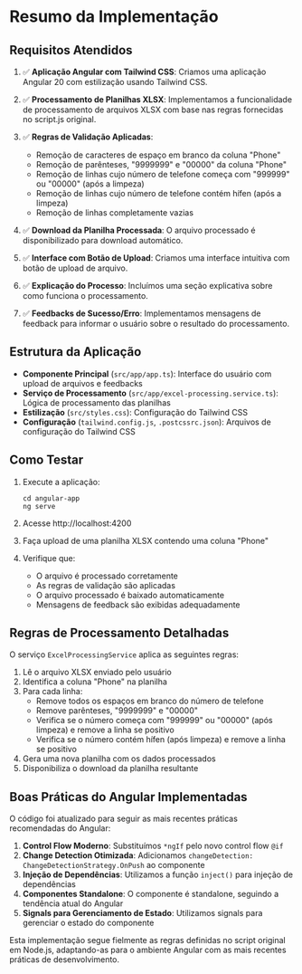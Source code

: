 # Resumo da Implementação

## Requisitos Atendidos

1. ✅ **Aplicação Angular com Tailwind CSS**: Criamos uma aplicação Angular 20 com estilização usando Tailwind CSS.

2. ✅ **Processamento de Planilhas XLSX**: Implementamos a funcionalidade de processamento de arquivos XLSX com base nas regras fornecidas no script.js original.

3. ✅ **Regras de Validação Aplicadas**:
   - Remoção de caracteres de espaço em branco da coluna "Phone"
   - Remoção de parênteses, "9999999" e "00000" da coluna "Phone"
   - Remoção de linhas cujo número de telefone começa com "999999" ou "00000" (após a limpeza)
   - Remoção de linhas cujo número de telefone contém hífen (após a limpeza)
   - Remoção de linhas completamente vazias

4. ✅ **Download da Planilha Processada**: O arquivo processado é disponibilizado para download automático.

5. ✅ **Interface com Botão de Upload**: Criamos uma interface intuitiva com botão de upload de arquivo.

6. ✅ **Explicação do Processo**: Incluímos uma seção explicativa sobre como funciona o processamento.

7. ✅ **Feedbacks de Sucesso/Erro**: Implementamos mensagens de feedback para informar o usuário sobre o resultado do processamento.

## Estrutura da Aplicação

- **Componente Principal** (`src/app/app.ts`): Interface do usuário com upload de arquivos e feedbacks
- **Serviço de Processamento** (`src/app/excel-processing.service.ts`): Lógica de processamento das planilhas
- **Estilização** (`src/styles.css`): Configuração do Tailwind CSS
- **Configuração** (`tailwind.config.js`, `.postcssrc.json`): Arquivos de configuração do Tailwind CSS

## Como Testar

1. Execute a aplicação:
   ```
   cd angular-app
   ng serve
   ```

2. Acesse http://localhost:4200

3. Faça upload de uma planilha XLSX contendo uma coluna "Phone"

4. Verifique que:
   - O arquivo é processado corretamente
   - As regras de validação são aplicadas
   - O arquivo processado é baixado automaticamente
   - Mensagens de feedback são exibidas adequadamente

## Regras de Processamento Detalhadas

O serviço `ExcelProcessingService` aplica as seguintes regras:

1. Lê o arquivo XLSX enviado pelo usuário
2. Identifica a coluna "Phone" na planilha
3. Para cada linha:
   - Remove todos os espaços em branco do número de telefone
   - Remove parênteses, "9999999" e "00000"
   - Verifica se o número começa com "999999" ou "00000" (após limpeza) e remove a linha se positivo
   - Verifica se o número contém hífen (após limpeza) e remove a linha se positivo
4. Gera uma nova planilha com os dados processados
5. Disponibiliza o download da planilha resultante

## Boas Práticas do Angular Implementadas

O código foi atualizado para seguir as mais recentes práticas recomendadas do Angular:

1. **Control Flow Moderno**: Substituímos `*ngIf` pelo novo control flow `@if`
2. **Change Detection Otimizada**: Adicionamos `changeDetection: ChangeDetectionStrategy.OnPush` ao componente
3. **Injeção de Dependências**: Utilizamos a função `inject()` para injeção de dependências
4. **Componentes Standalone**: O componente é standalone, seguindo a tendência atual do Angular
5. **Signals para Gerenciamento de Estado**: Utilizamos signals para gerenciar o estado do componente

Esta implementação segue fielmente as regras definidas no script original em Node.js, adaptando-as para o ambiente Angular com as mais recentes práticas de desenvolvimento.
